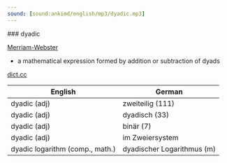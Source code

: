 ```yaml
---
sound: [sound:ankimd/english/mp3/dyadic.mp3]
---
```


\### dyadic

[Merriam-Webster](https://www.merriam-webster.com/dictionary/dyadic)

- a mathematical expression formed by addition or subtraction of dyads

[dict.cc](https://www.dict.cc/dyadic)

| English        | German       |
| -------------- | ------------ |
| dyadic (adj) | zweiteilig (111) |
| dyadic (adj) | dyadisch (33) |
| dyadic (adj) | binär (7) |
| dyadic (adj) | im Zweiersystem |
| dyadic logarithm (comp., math.) | dyadischer Logarithmus (m) |
